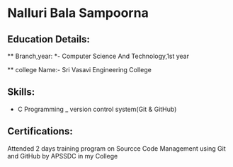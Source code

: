 # Nalluri Bala Sampoorna  

## Education Details:

** Branch,year: *- Computer Science And Technology,1st year

** college Name:- Sri Vasavi Engineering College

## Skills:

- C Programming
_ version control system(Git & GitHub)

## Certifications:

Attended 2 days training program on Sourcce Code Management using Git and GitHub by APSSDC in my College
